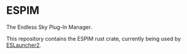 # ESPIM
The Endless Sky Plug-In Manager.

This repository contains the ESPIM rust crate, currently being used by [ESLauncher2](https://github.com/EndlessSkyCommunity/ESLauncher2/).
